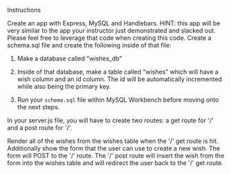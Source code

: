 Instructions


Create an app with Express, MySQL and Handlebars.
HINT: this app will be very similar to the app your instructor just demonstrated and slacked out. Please feel free to leverage that code when creating this code.
Create a schema.sql file and create the following inside of that file:




1. Make a database called "wishes_db"

2. Inside of that database, make a table called "wishes" which will have a wish column and an id column. The id will be automatically incremented while also being the primary key.

3. Run your `schema.sql` file within MySQL Workbench before moving onto the next steps.


In your server.js file, you will have to create two routes: a get route for '/' and a post route for '/'.


Render all of the wishes from the wishes table when the '/' get route is hit. Additionally show the form that the user can use to create a new wish. The form will POST to the '/' route.
The '/' post route will insert the wish from the form into the wishes table and will redirect the user back to the '/' get route.